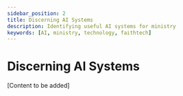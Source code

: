 ```yaml
---
sidebar_position: 2
title: Discerning AI Systems
description: Identifying useful AI systems for ministry
keywords: [AI, ministry, technology, faithtech]
---
```


# Discerning AI Systems

[Content to be added]
